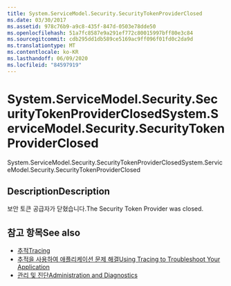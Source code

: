 ```yaml
---
title: System.ServiceModel.Security.SecurityTokenProviderClosed
ms.date: 03/30/2017
ms.assetid: 978c76b9-a9c8-435f-847d-0503e78dde50
ms.openlocfilehash: 51a7fc8587e9a291ef772c80015997bff80e3c84
ms.sourcegitcommit: cdb295dd1db589ce5169ac9ff096f01fd0c2da9d
ms.translationtype: MT
ms.contentlocale: ko-KR
ms.lasthandoff: 06/09/2020
ms.locfileid: "84597919"
---
```

# <a name="systemservicemodelsecuritysecuritytokenproviderclosed"></a><span data-ttu-id="5b130-102">System.ServiceModel.Security.SecurityTokenProviderClosed</span><span class="sxs-lookup"><span data-stu-id="5b130-102">System.ServiceModel.Security.SecurityTokenProviderClosed</span></span>
<span data-ttu-id="5b130-103">System.ServiceModel.Security.SecurityTokenProviderClosed</span><span class="sxs-lookup"><span data-stu-id="5b130-103">System.ServiceModel.Security.SecurityTokenProviderClosed</span></span>  
  
## <a name="description"></a><span data-ttu-id="5b130-104">Description</span><span class="sxs-lookup"><span data-stu-id="5b130-104">Description</span></span>  
 <span data-ttu-id="5b130-105">보안 토큰 공급자가 닫혔습니다.</span><span class="sxs-lookup"><span data-stu-id="5b130-105">The Security Token Provider was closed.</span></span>  
  
## <a name="see-also"></a><span data-ttu-id="5b130-106">참고 항목</span><span class="sxs-lookup"><span data-stu-id="5b130-106">See also</span></span>

- [<span data-ttu-id="5b130-107">추적</span><span class="sxs-lookup"><span data-stu-id="5b130-107">Tracing</span></span>](index.md)
- [<span data-ttu-id="5b130-108">추적을 사용하여 애플리케이션 문제 해결</span><span class="sxs-lookup"><span data-stu-id="5b130-108">Using Tracing to Troubleshoot Your Application</span></span>](using-tracing-to-troubleshoot-your-application.md)
- [<span data-ttu-id="5b130-109">관리 및 진단</span><span class="sxs-lookup"><span data-stu-id="5b130-109">Administration and Diagnostics</span></span>](../index.md)

